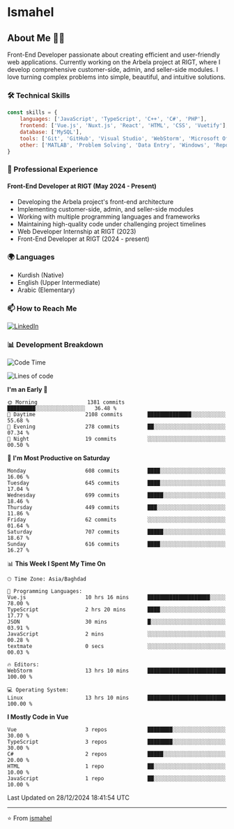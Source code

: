 # Ismahel

## About Me 👨‍💻
Front-End Developer passionate about creating efficient and user-friendly web applications. Currently working on the Arbela project at RIGT, where I develop comprehensive customer-side, admin, and seller-side modules. I love turning complex problems into simple, beautiful, and intuitive solutions.

### 🛠️ Technical Skills
```javascript
const skills = {
    languages: ['JavaScript', 'TypeScript', 'C++', 'C#', 'PHP'],
    frontend: ['Vue.js', 'Nuxt.js', 'React', 'HTML', 'CSS', 'Vuetify'],
    database: ['MySQL'],
    tools: ['Git', 'GitHub', 'Visual Studio', 'WebStorm', 'Microsoft Office'],
    other: ['MATLAB', 'Problem Solving', 'Data Entry', 'Windows', 'Reporting']
}
```

### 💼 Professional Experience
#### Front-End Developer at RIGT (May 2024 - Present)
- Developing the Arbela project's front-end architecture
- Implementing customer-side, admin, and seller-side modules
- Working with multiple programming languages and frameworks
- Maintaining high-quality code under challenging project timelines
- Web Developer Internship at RIGT (2023)
- Front-End Developer at RIGT (2024 - present)

### 🌍 Languages
- Kurdish (Native)
- English (Upper Intermediate)
- Arabic (Elementary)

### 📫 How to Reach Me
[![LinkedIn](https://img.shields.io/badge/LinkedIn-0077B5?style=for-the-badge&logo=linkedin&logoColor=white)](https://linkedin.com/in/ismahel-zero-1053b4228)

### 📊 Development Breakdown
<!--START_SECTION:waka-->
![Code Time](http://img.shields.io/badge/Code%20Time-561%20hrs%2028%20mins-blue)

![Lines of code](https://img.shields.io/badge/From%20Hello%20World%20I%27ve%20Written-4.6%20million%20lines%20of%20code-blue)

**I'm an Early 🐤** 

```text
🌞 Morning                1381 commits        █████████░░░░░░░░░░░░░░░░   36.48 % 
🌆 Daytime                2108 commits        ██████████████░░░░░░░░░░░   55.68 % 
🌃 Evening                278 commits         ██░░░░░░░░░░░░░░░░░░░░░░░   07.34 % 
🌙 Night                  19 commits          ░░░░░░░░░░░░░░░░░░░░░░░░░   00.50 % 
```
📅 **I'm Most Productive on Saturday** 

```text
Monday                   608 commits         ████░░░░░░░░░░░░░░░░░░░░░   16.06 % 
Tuesday                  645 commits         ████░░░░░░░░░░░░░░░░░░░░░   17.04 % 
Wednesday                699 commits         █████░░░░░░░░░░░░░░░░░░░░   18.46 % 
Thursday                 449 commits         ███░░░░░░░░░░░░░░░░░░░░░░   11.86 % 
Friday                   62 commits          ░░░░░░░░░░░░░░░░░░░░░░░░░   01.64 % 
Saturday                 707 commits         █████░░░░░░░░░░░░░░░░░░░░   18.67 % 
Sunday                   616 commits         ████░░░░░░░░░░░░░░░░░░░░░   16.27 % 
```


📊 **This Week I Spent My Time On** 

```text
🕑︎ Time Zone: Asia/Baghdad

💬 Programming Languages: 
Vue.js                   10 hrs 16 mins      ████████████████████░░░░░   78.00 % 
TypeScript               2 hrs 20 mins       ████░░░░░░░░░░░░░░░░░░░░░   17.77 % 
JSON                     30 mins             █░░░░░░░░░░░░░░░░░░░░░░░░   03.91 % 
JavaScript               2 mins              ░░░░░░░░░░░░░░░░░░░░░░░░░   00.28 % 
textmate                 0 secs              ░░░░░░░░░░░░░░░░░░░░░░░░░   00.03 % 

🔥 Editors: 
WebStorm                 13 hrs 10 mins      █████████████████████████   100.00 % 

💻 Operating System: 
Linux                    13 hrs 10 mins      █████████████████████████   100.00 % 
```

**I Mostly Code in Vue** 

```text
Vue                      3 repos             ████████░░░░░░░░░░░░░░░░░   30.00 % 
TypeScript               3 repos             ████████░░░░░░░░░░░░░░░░░   30.00 % 
C#                       2 repos             █████░░░░░░░░░░░░░░░░░░░░   20.00 % 
HTML                     1 repo              ██░░░░░░░░░░░░░░░░░░░░░░░   10.00 % 
JavaScript               1 repo              ██░░░░░░░░░░░░░░░░░░░░░░░   10.00 % 
```




 Last Updated on 28/12/2024 18:41:54 UTC
<!--END_SECTION:waka-->

---
⭐️ From [ismahel](https://github.com/ismahelZero)
